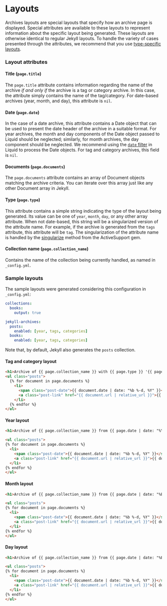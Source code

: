 # Layouts

Archives layouts are special layouts that specify how an archive page is displayed. Special attributes are available to these layouts to represent information about the specific layout being generated. These layouts are otherwise identical to regular Jekyll layouts. To handle the variety of cases presented through the attributes, we recommend that you use [type-specific layouts](./configuration.md#type-specific-layouts).

### Layout attributes
#### Title (`page.title`)
The `page.title` attribute contains information regarding the name of the archive *if and only if* the archive is a tag or category archive. In this case, the attribute simply contains the name of the tag/category. For date-based archives (year, month, and day), this attribute is `nil`.

#### Date (`page.date`)
In the case of a date archive, this attribute contains a Date object that can be used to present the date header of the archive in a suitable format. For year archives, the month and day components of the Date object passed to Liquid should be neglected; similarly, for month archives, the day component should be neglected. We recommend using the [`date` filter](http://docs.shopify.com/themes/liquid-documentation/filters/additional-filters#date) in Liquid to process the Date objects. For tag and category archives, this field is `nil`.

#### Documents (`page.documents`)
The `page.documents` attribute contains an array of Document objects matching the archive criteria. You can iterate over this array just like any other Document array in Jekyll.

#### Type (`page.type`)
This attribute contains a simple string indicating the type of the layout being generated. Its value can be one of `year`, `month`, `day`, or any other array attribute. When not date-based, this string will be a singularized version of the attribute name. For example, if the archive is generated from the `tags` attribute, this attribute will be `tag`. The singularization of the attribute name is handled by the [singularize](https://www.rubydoc.info/gems/activesupport/String:singularize) method from the ActiveSupport gem.

#### Collection name (`page.collection_name`)
Contains the name of the collection being currently handled, as named in `_config.yml`.

### Sample layouts

The sample layouts were generated considering this configuration in `_config.yml`:
```yml
collections:
  books:
    output: true

jekyll-archives:
  posts:
    enabled: [year, tags, categories]
  books:
    enabled: [year, tags, categories]
```

Note that, by default, Jekyll also generates the `posts` collection.

#### Tag and category layout

<!-- {% raw %} -->
```html
<h1>Archive of {{ page.collection_name }} with {{ page.type }} '{{ page.title }}'</h1>
<ul class="posts">
  {% for document in page.documents %}
    <li>
      <span class="post-date">{{ document.date | date: "%b %-d, %Y" }}</span>
      <a class="post-link" href="{{ document.url | relative_url }}">{{ document.title }}</a>
    </li>
  {% endfor %}
</ul>
```

#### Year layout
```html
<h1>Archive of {{ page.collection_name }} from {{ page.date | date: "%Y" }}</h1>

<ul class="posts">
{% for document in page.documents %}
  <li>
    <span class="post-date">{{ document.date | date: "%b %-d, %Y" }}</span>
    <a class="post-link" href="{{ document.url | relative_url }}">{{ document.title }}</a>
  </li>
{% endfor %}
</ul>
```

#### Month layout
```html
<h1>Archive of {{ page.collection_name }} from {{ page.date | date: "%B %Y" }}</h1>

<ul class="posts">
{% for document in page.documents %}
  <li>
    <span class="post-date">{{ document.date | date: "%b %-d, %Y" }}</span>
    <a class="post-link" href="{{ document.url | relative_url }}">{{ document.title }}</a>
  </li>
{% endfor %}
</ul>
```

#### Day layout
```html
<h1>Archive of {{ page.collection_name }} from {{ page.date | date: "%B %-d, %Y" }}</h1>

<ul class="posts">
{% for document in page.documents %}
  <li>
    <span class="post-date">{{ document.date | date: "%b %-d, %Y" }}</span>
    <a class="post-link" href="{{ document.url | relative_url }}">{{ document.title }}</a>
  </li>
{% endfor %}
</ul>
```
<!-- {% endraw %} -->
